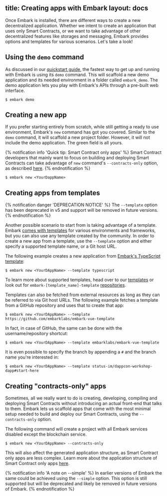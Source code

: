 title: Creating apps with Embark
layout: docs
---

Once Embark is installed, there are different ways to create a new decentralized application. Whether we intent to create an application that uses only Smart Contracts, or we want to take advantage of other decentralized features like storages and messaging, Embark provides options and templates for various scenarios. Let's take a look!

## Using the `demo` command

As discussed in our [quickstart guide](/docs/quick_start.html), the fastest way to get up and running with Embark is using its `demo` command. This will scaffold a new demo application and its needed environment in a folder called `embark_demo`. The demo application lets you play with Embark's APIs through a pre-built web interface.

```
$ embark demo
```

## Creating a new app

If you prefer starting entirely from scratch, while still getting a ready to use environment, Embark's `new` command has got you covered. Similar to the `demo` command, it will scaffold a new project folder. However, it will not include the demo application. The green field is all yours.

{% notification info 'Quick tip: Smart Contract only apps' %}
Smart Contract developers that mainly want to focus on building and deploying Smart Contracts can take advantage of `new` command's `--contracts-only` option, as described [here](create_project.html#Creating-“contracts-only”-apps).
{% endnotification %}

```
$ embark new <YourDappName>
```

## Creating apps from templates
{% notification danger 'DEPRECATION NOTICE' %}
The `--template` option has been deprecated in v5 and support will be removed in future versions.
{% endnotification %}

Another possible scenario to start from is taking advantage of a template. Embark [comes with templates](/templates) for various environments and frameworks, but you can also use any template created by the community. In order to create a new app from a template, use the `--template` option and either specify a supported template name, or a Git host URL.

The following example creates a new application from [Embark's TypeScript template](https://github.com/embarklabs/embark-typescript-template):

```
$ embark new <YourDAppName> --template typescript
```

To learn more about supported templates, head over to our [templates](/templates) or look out for `embark-[template_name]-template` [repositories](https://github.com/embarklabs?utf8=%E2%9C%93&q=template&type=&language=).

Templates can also be fetched from external resources as long as they can be referred to via Git host URLs. The following example fetches a template from a GitHub repository and uses that to create that app:

```
$ embark new <YourDAppName> --template https://github.com/embarklabs/embark-vue-template
```

In fact, in case of GitHub, the same can be done with the username/repository shortcut:

```
$ embark new <YourDAppName> --template embarklabs/embark-vue-template
```

It is even possible to specify the branch by appending a `#` and the branch name you're interested in:

```
$ embark new <YourDAppName> --template status-im/dappcon-workshop-dapp#start-here
```

## Creating "contracts-only" apps

Sometimes, all we really want to do is creating, developing, compiling and deploying Smart Contracts without introducing an actual front-end that talks to them. Embark lets us scaffold apps that come with the most minimal setup needed to build and deploy our Smart Contracts, using the `--contracts-only` option.

The following command will create a project with all Embark services disabled except the blockchain service.

```
$ embark new <YourDAppName> --contracts-only
```

This will also affect the generated application structure, as Smart Contract only apps are less complex. Learn more about the application structure of Smart Contract only apps [here](structure.html#Simple-template-structure).

{% notification info 'A note on --simple' %}
In earlier versions of Embark the same could be achieved using the `--simple` option. This option is still supported but will be deprecated and likely be removed in future versions of Embark.
{% endnotification %}
